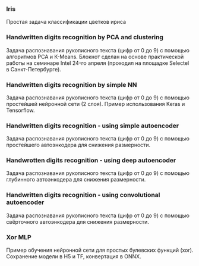 
### Iris
Простая задача классификации цветков ириса

### Handwritten digits recognition by PCA and clustering
Задача распознавания рукописного текста (цифр от 0 до 9) с помощью алгоритмов PCA и K-Means. Блокнот сделан на основе практической работы на семинаре Intel 24-го апреля (проходил на площадке Selectel в Санкт-Петербурге).

### Handwritten digits recognition by simple NN
Задача распознавания рукописного текста (цифр от 0 до 9) с помощью простейшей нейронной сети (2 слоя). Пример использования Keras и Tensorflow.

### Handwritten digits recognition - using simple autoencoder
Задача распознавания рукописного текста (цифр от 0 до 9) с помощью простейшего автоэнкодера для снижения размерности.

### Handwrotten digits recognition - using deep autoencoder
Задача распознавания рукописного текста (цифр от 0 до 9) с помощью глубинного автоэнкодера для снижения размерности.

### Handwritten digits recognition - using convolutional autoencoder
Задача распознавания рукописного текста (цифр от 0 до 9) с помощью свёрточного автоэнкодера для снижения размерности.

### Xor MLP
Пример обучения нейронной сети для простых булевских функций (xor). Сохранение модели в H5 и TF, конвертация в ONNX.
